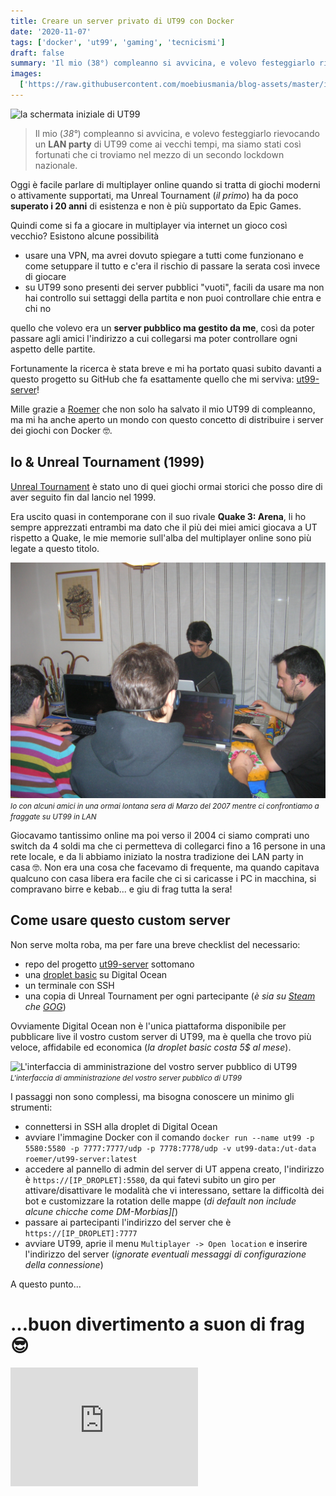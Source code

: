 ```yaml
---
title: Creare un server privato di UT99 con Docker
date: '2020-11-07'
tags: ['docker', 'ut99', 'gaming', 'tecnicismi']
draft: false
summary: 'Il mio (38°) compleanno si avvicina, e volevo festeggiarlo rievocando un LAN party di UT99 come ai vecchi tempi, ma siamo stati così fortunati che ci troviamo nel mezzo di un secondo lockdown nazionale.'
images:
  ['https://raw.githubusercontent.com/moebiusmania/blog-assets/master/images/2020/LanParty_01.jpg']
---
```


![la schermata iniziale di UT99](https://external-preview.redd.it/Rz9Gwj1URmf6I4IGUTWLruCb58fAsPNE_qn2WQBu98I.png?auto=webp&s=cfc13c82491d8202b4feb655389f97e10c35b7c0)

> Il mio (_38°_) compleanno si avvicina, e volevo festeggiarlo rievocando un **LAN party** di UT99 come ai vecchi tempi, ma siamo stati così fortunati che ci troviamo nel mezzo di un secondo lockdown nazionale.

Oggi è facile parlare di multiplayer online quando si tratta di giochi moderni o attivamente supportati, ma Unreal Tournament (_il primo_) ha da poco **superato i 20 anni** di esistenza e non è più supportato da Epic Games.

Quindi come si fa a giocare in multiplayer via internet un gioco così vecchio? Esistono alcune possibilità

- usare una VPN, ma avrei dovuto spiegare a tutti come funzionano e come setuppare il tutto e c'era il rischio di passare la serata così invece di giocare
- su UT99 sono presenti dei server pubblici "vuoti", facili da usare ma non hai controllo sui settaggi della partita e non puoi controllare chie entra e chi no

quello che volevo era un **server pubblico ma gestito da me**, così da poter passare agli amici l'indirizzo a cui collegarsi ma poter controllare ogni aspetto delle partite.

Fortunamente la ricerca è stata breve e mi ha portato quasi subito davanti a questo progetto su GitHub che fa esattamente quello che mi serviva: [ut99-server](https://github.com/Roemer/ut99-server)!

Mille grazie a [Roemer](https://github.com/Roemer) che non solo ha salvato il mio UT99 di compleanno, ma mi ha anche aperto un mondo con questo concetto di distribuire i server dei giochi con Docker 🤓.

## Io & Unreal Tournament (1999)

[Unreal Tournament](https://it.wikipedia.org/wiki/Unreal_Tournament) è stato uno di quei giochi ormai storici che posso dire di aver seguito fin dal lancio nel 1999.

Era uscito quasi in contemporane con il suo rivale **Quake 3: Arena**, li ho sempre apprezzati entrambi ma dato che il più dei miei amici giocava a UT rispetto a Quake, le mie memorie sull'alba del multiplayer online sono più legate a questo titolo.

![Io con alcuni amici in una ormai lontana sera di Marzo del 2007 mentre ci confrontiamo a fraggate su UT99 in LAN](https://raw.githubusercontent.com/moebiusmania/blog-assets/master/images/2020/LanParty_01.jpg) <small>_Io con alcuni amici in una ormai lontana sera di Marzo del 2007 mentre ci confrontiamo a fraggate su UT99 in LAN_</small>

Giocavamo tantissimo online ma poi verso il 2004 ci siamo comprati uno switch da 4 soldi ma che ci permetteva di collegarci fino a 16 persone in una rete locale, e da li abbiamo iniziato la nostra tradizione dei LAN party in casa 🤓. Non era una cosa che facevamo di frequente, ma quando capitava qualcuno con casa libera era facile che ci si caricasse i PC in macchina, si compravano birre e kebab... e giu di frag tutta la sera!

## Come usare questo custom server

Non serve molta roba, ma per fare una breve checklist del necessario:

- repo del progetto [ut99-server](https://github.com/Roemer/ut99-server) sottomano
- una [droplet basic](https://www.digitalocean.com/products/droplets/) su Digital Ocean
- un terminale con SSH
- una copia di Unreal Tournament per ogni partecipante (_è sia su [Steam](https://store.steampowered.com/app/13240/Unreal_Tournament_Game_of_the_Year_Edition/) che [GOG](https://www.gog.com/game/unreal_tournament_goty?gclsrc=aw.ds&)_)

Ovviamente Digital Ocean non è l'unica piattaforma disponibile per pubblicare live il vostro custom server di UT99, ma è quella che trovo più veloce, affidabile ed economica (_la droplet basic costa 5$ al mese_).

![L'interfaccia di amministrazione del vostro server pubblico di UT99](https://user-images.githubusercontent.com/1764542/87203342-ae4f3980-c302-11ea-87a5-f535ce5087ee.png)<small>_L'interfaccia di amministrazione del vostro server pubblico di UT99_</small>

I passaggi non sono complessi, ma bisogna conoscere un minimo gli strumenti:

- connettersi in SSH alla droplet di Digital Ocean
- avviare l'immagine Docker con il comando `docker run --name ut99 -p 5580:5580 -p 7777:7777/udp -p 7778:7778/udp -v ut99-data:/ut-data roemer/ut99-server:latest`
- accedere al pannello di admin del server di UT appena creato, l'indirizzo è `https://[IP_DROPLET]:5580`, da qui fatevi subito un giro per attivare/disattivare le modalità che vi interessano, settare la difficoltà dei bot e customizzare la rotation delle mappe (_di default non include alcune chicche come DM-Morbias][_)
- passare ai partecipanti l'indirizzo del server che è `https://[IP_DROPLET]:7777`
- avviare UT99, aprie il menu `Multiplayer -> Open location` e inserire l'indirizzo del server (_ignorate eventuali messaggi di configurazione della connessione_)

A questo punto...

# ...buon divertimento a suon di frag 😎

<iframe src="https://store.steampowered.com/widget/13240/679/" frameborder="0" loading="lazy" class="w-full" height="190"></iframe>
